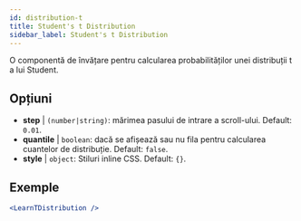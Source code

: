 ```yaml
---
id: distribution-t
title: Student's t Distribution
sidebar_label: Student's t Distribution
---
```


O componentă de învățare pentru calcularea probabilităților unei distribuții t a lui Student.

## Opțiuni

* __step__ | `(number|string)`: mărimea pasului de intrare a scroll-ului. Default: `0.01`.
* __quantile__ | `boolean`: dacă se afișează sau nu fila pentru calcularea cuantelor de distribuție. Default: `false`.
* __style__ | `object`: Stiluri inline CSS. Default: `{}`.


## Exemple

```jsx live
<LearnTDistribution />
```

